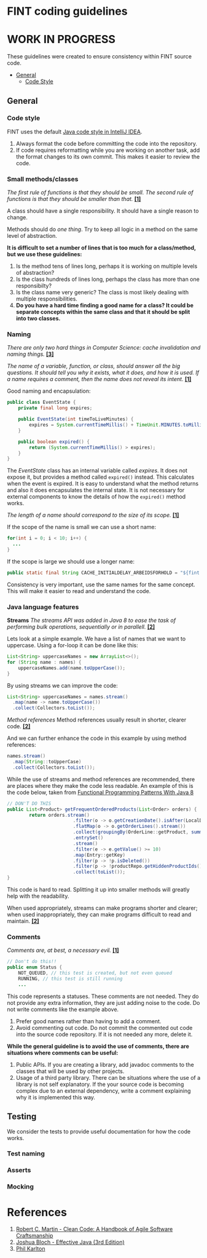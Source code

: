 # FINT coding guidelines

# WORK IN PROGRESS

These guidelines were created to ensure consistency within FINT source code.

* [General](#1-general)
  * [Code Style](#11-code-style)

## General

### Code style

FINT uses the default [Java code style in IntelliJ IDEA](https://www.jetbrains.com/help/idea/code-style-java.html).

1. Always format the code before committing the code into the repository.  
2. If code requires reformatting while you are working on another task, add the format changes to its own commit. This makes it easier to review the code. 


### Small methods/classes

_The first rule of functions is that they should be small._
_The second rule of functions is that they should be smaller than that._ **[[1]](#references)**

A class should have a single responsibility. It should have a single reason to change.

Methods should do _one thing_. Try to keep all logic in a method on the same level of abstraction.

**It is difficult to set a number of lines that is too much for a class/method, but we use these guidelines:**
1. Is the method tens of lines long, perhaps it is working on multiple levels of abstraction? 
2. Is the class hundreds of lines long, perhaps the class has more than one responsibilty?
3. Is the class name very generic? The class is most likely dealing with multiple responsibilities.
4. **Do you have a hard time finding a good name for a class? It could be  separate concepts within the same class and that it should be split into two classes.**


### Naming

_There are only two hard things in Computer Science: cache invalidation and naming things._ **[[3]](#references)**

_The name of a variable, function, or class, should answer all the big questions. It should tell you why it exists, what it does, and how it is used. If a name requires a comment, then the name does not reveal its intent._ **[[1]](#references)**

Good naming and encapsulation:
```java
public class EventState {
    private final long expires;

    public EventState(int timeToLiveMinutes) {
        expires = System.currentTimeMillis() + TimeUnit.MINUTES.toMillis(timeToLiveMinutes);
    }

    public boolean expired() {
        return (System.currentTimeMillis() > expires);
    }
}
```

The _EventState_ class has an internal variable called _expires_. It does not expose it, but provides a method called `expired()` instead. This calculates when the event is expired.
It is easy to understand what the method returns and also it does encapsulates the internal state. It is not necessary for external components to know the details of how the `expired()` method works.

_The length of a name should correspond to the size of its scope._ **[[1]](#references)**

If the scope of the name is small we can use a short name:
```java
for(int i = 0; i < 10; i++) {
  ...
}
```

If the scope is large we should use a longer name:
```java
public static final String CACHE_INITIALDELAY_ARBEIDSFORHOLD = "${fint.consumer.cache.initialDelay.arbeidsforhold:60000}";
```

Consistency is very important, use the same names for the same concept. This will make it easier to read and understand the code.


### Java language features

**Streams**
_The streams API was added in Java 8 to ease the task of performing bulk operations, sequentially or in parallell._ **[[2]](#references)**

Lets look at a simple example. We have a list of names that we want to uppercase. Using a for-loop it can be done like this:
```java
List<String> uppercaseNames = new ArrayList<>();
for (String name : names) {
    uppercaseNames.add(name.toUpperCase());
}
```

By using streams we can improve the code:
```java
List<String> uppercaseNames = names.stream()
  .map(name -> name.toUpperCase())
  .collect(Collectors.toList());
```

*Method references*
Method references usually result in shorter, clearer code. **[[2]](#references)**

And we can further enhance the code in this example by using method references:
```java
names.stream()
  .map(String::toUpperCase)
  .collect(Collectors.toList());
```

While the use of streams and method references are recommended, there are places where they make the code less readable.
An example of this is the code below, taken from [Functional Programming Patterns With Java 8](https://dzone.com/articles/functional-programming-patterns-with-java-8)
```java
// DON'T DO THIS
public List<Product> getFrequentOrderedProducts(List<Order> orders) {
        return orders.stream()
                        .filter(o -> o.getCreationDate().isAfter(LocalDate.now().minusYears(1)))
                        .flatMap(o -> o.getOrderLines().stream())
                        .collect(groupingBy(OrderLine::getProduct, summingInt(OrderLine::getItemCount)))
                        .entrySet()
                        .stream()
                        .filter(e -> e.getValue() >= 10)
                        .map(Entry::getKey)
                        .filter(p -> !p.isDeleted())
                        .filter(p -> !productRepo.getHiddenProductIds().contains(p.getId()))
                        .collect(toList());
}
```

This code is hard to read. Splitting it up into smaller methods will greatly help with the readability.

When used appropriately, streams can make programs shorter and clearer; when used inappropriately, they can make programs difficult to read and maintain. **[[2]](#references)**


### Comments
 
_Comments are, at best, a necessary evil._ **[[1]](#references)**

```java
// Don't do this!!
public enum Status {
    NOT_QUEUED, // this test is created, but not even queued
    RUNNING, // this test is still running
    ...
```

This code represents a statuses. These comments are not needed. They do not provide any extra information, they are just adding noise to the code. Do not write comments like the example above.

1. Prefer good names rather than having to add a comment.
2. Avoid commenting out code. Do not commit the commented out code into the source code repository. If it is not needed any more, delete it.

**While the general guideline is to avoid the use of comments, there are situations where comments can be useful:**
1. Public APIs. If you are creating a library, add javadoc comments to the classes that will be used by other projects.
2. Usage of a third party library. There can be situations where the use of a library is not self explanatory. If the your source code is becoming complex due to an external dependency, write a comment explaining why it is implemented this way.


## Testing


We consider the tests to provide useful documentation for how the code works.

### Test naming

### Asserts

### Mocking

# References

1. [Robert C. Martin - Clean Code: A Handbook of Agile Software Craftsmanship](https://www.amazon.com/Clean-Code-Handbook-Software-Craftsmanship/dp/0132350882)
2. [Joshua Bloch - Effective Java (3rd Edition)](https://www.amazon.com/Effective-Java-3rd-Joshua-Bloch/dp/0134685997)
3. [Phil Karlton](https://martinfowler.com/bliki/TwoHardThings.html)